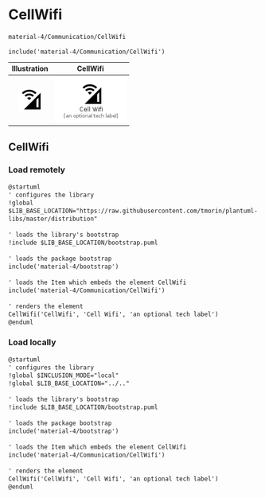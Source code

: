 # CellWifi


```text
material-4/Communication/CellWifi
```

```text
include('material-4/Communication/CellWifi')
```



| Illustration | CellWifi |
| :---: | :---: |
| ![illustration for Illustration](../../material-4/Communication/CellWifi.png) | ![illustration for CellWifi](../../material-4/Communication/CellWifi.Local.png) |




## CellWifi

### Load remotely
```plantuml
@startuml
' configures the library
!global $LIB_BASE_LOCATION="https://raw.githubusercontent.com/tmorin/plantuml-libs/master/distribution"

' loads the library's bootstrap
!include $LIB_BASE_LOCATION/bootstrap.puml

' loads the package bootstrap
include('material-4/bootstrap')

' loads the Item which embeds the element CellWifi
include('material-4/Communication/CellWifi')

' renders the element
CellWifi('CellWifi', 'Cell Wifi', 'an optional tech label')
@enduml
```

### Load locally
```plantuml
@startuml
' configures the library
!global $INCLUSION_MODE="local"
!global $LIB_BASE_LOCATION="../.."

' loads the library's bootstrap
!include $LIB_BASE_LOCATION/bootstrap.puml

' loads the package bootstrap
include('material-4/bootstrap')

' loads the Item which embeds the element CellWifi
include('material-4/Communication/CellWifi')

' renders the element
CellWifi('CellWifi', 'Cell Wifi', 'an optional tech label')
@enduml
```

